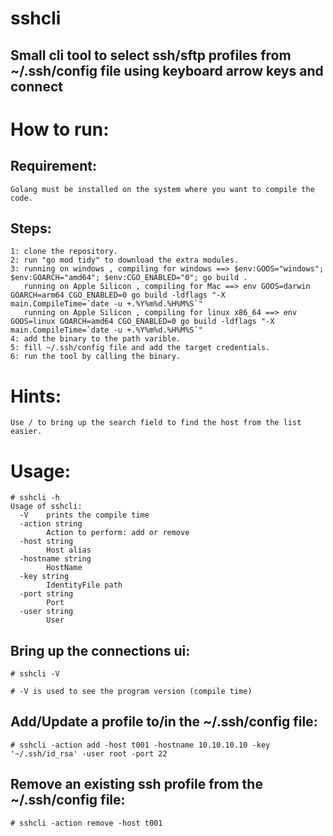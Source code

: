 # sshcli

## Small cli tool to select ssh/sftp profiles from ~/.ssh/config file using keyboard arrow keys and connect

# How to run:
## Requirement:
```
Golang must be installed on the system where you want to compile the code.
```
## Steps:
```
1: clone the repository.
2: run "go mod tidy" to download the extra modules.
3: running on windows , compiling for windows ==> $env:GOOS="windows"; $env:GOARCH="amd64"; $env:CGO_ENABLED="0"; go build .
   running on Apple Silicon , compiling for Mac ==> env GOOS=darwin GOARCH=arm64 CGO_ENABLED=0 go build -ldflags "-X main.CompileTime=`date -u +.%Y%m%d.%H%M%S`"
   running on Apple Silicon , compiling for linux x86_64 ==> env GOOS=linux GOARCH=amd64 CGO_ENABLED=0 go build -ldflags "-X main.CompileTime=`date -u +.%Y%m%d.%H%M%S`"
4: add the binary to the path varible.
5: fill ~/.ssh/config file and add the target credentials.
6: run the tool by calling the binary.
```

# Hints:
```
Use / to bring up the search field to find the host from the list easier.
```

# Usage:
```
# sshcli -h
Usage of sshcli:
  -V	prints the compile time
  -action string
    	Action to perform: add or remove
  -host string
    	Host alias
  -hostname string
    	HostName
  -key string
    	IdentityFile path
  -port string
    	Port
  -user string
    	User
```

## Bring up the connections ui:
```
# sshcli -V

# -V is used to see the program version (compile time)
```

## Add/Update a profile to/in the ~/.ssh/config file:
```
# sshcli -action add -host t001 -hostname 10.10.10.10 -key '~/.ssh/id_rsa' -user root -port 22
```

## Remove an existing ssh profile from the ~/.ssh/config file:
```
# sshcli -action remove -host t001
```